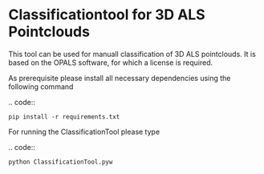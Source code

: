 # Classificationtool for 3D ALS Pointclouds
This tool can be used for manuall classification of 3D ALS pointclouds. It is based on the OPALS software, for which a license is required. 

As prerequisite please install all necessary dependencies using the following command

.. code::

    pip install -r requirements.txt


For running the ClassificationTool please type

.. code::

    python ClassificationTool.pyw
